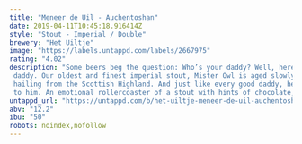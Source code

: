 ```yaml
---
title: "Meneer de Uil - Auchentoshan"
date: 2019-04-11T10:45:18.916414Z
style: "Stout - Imperial / Double"
brewery: "Het Uiltje"
image: "https://labels.untappd.com/labels/2667975"
rating: "4.02"
description: "Some beers beg the question: Who’s your daddy? Well, here at Uiltje, Meneer de Uil is our daddy. Our oldest and finest imperial stout, Mister Owl is aged slowly in whisky barrels hailing from the Scottish Highland. And just like every good daddy, he’s a complex character that smells of smoke and comes with all sorts of historical baggage attached to him. An emotional rollercoaster of a stout with hints of chocolate, coffee and vanilla. Sip in front of a fireplace or the late-summer BBQ pit, but by all means sip. And… "
untappd_url: "https://untappd.com/b/het-uiltje-meneer-de-uil-auchentoshan/2667975"
abv: "12.2"
ibu: "50"
robots: noindex,nofollow
---
```

